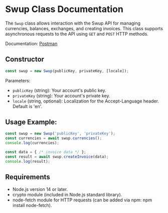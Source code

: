# Swup Class Documentation

The `Swup` class allows interaction with the Swup API for managing currencies, balances, exchanges, and creating invoices. This class supports asynchronous requests to the API using `GET` and `POST` HTTP methods.

Documentation: [Postman](https://www.postman.com/swup-ai/workspace/swup/documentation/24821794-5c3fe268-1859-4608-a837-45df894ea620)

## Constructor

```javascript
const swup = new Swup(publicKey, privateKey, [locale]);
```
Parameters:

- `publicKey` (string): Your account's public key.
- `privateKey` (string): Your account's private key.
- `locale` (string, optional): Localization for the Accept-Language header. Default is 'en'.

## Usage Example:
```javascript
const swup = new Swup('publicKey', 'privateKey');
const currencies = await swup.currencies();
console.log(currencies);

const data = { /* invoice data */ };
const result = await swup.createInvoice(data);
console.log(result);
```
## Requirements

- Node.js version 14 or later.
- crypto module (included in Node.js standard library).
- node-fetch module for HTTP requests (can be added via npm: npm install node-fetch).